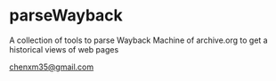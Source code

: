 parseWayback
============

A collection of tools to parse Wayback Machine of archive.org to get a historical views of web pages

chenxm35@gmail.com

